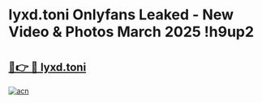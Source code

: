 # lyxd.toni Onlyfans Leaked - New Video & Photos March 2025 !h9up2

# <h2><a href="https://0xa03b.iuczelnia.edu.pl?title=lyxd.toni&ref=h9up2">🔗👉 🔴 lyxd.toni</a></h2>

[![acn](https://github.com/user-attachments/assets/0f9c940e-d8b0-45ae-aac7-cd30a18b3e1c)](https://0xa03b.iuczelnia.edu.pl?title=lyxd.toni&ref=h9up2)

